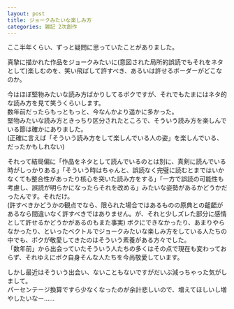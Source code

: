 ```yaml
---
layout: post
title: ジョークみたいな楽しみ方
categories: 雑記 2次創作
---
```


ここ半年くらい、ずっと疑問に思っていたことがありました。

真摯に描かれた作品をジョークみたいに(意図された局所的誤読でもそれをネタとして)楽しむのを、笑い飛ばして許すべき、あるいは許せるボーダーがどこなのか。

今はほぼ堅物みたいな読み方ばかりしてるボクですが、それでもたまにはネタ的な読み方を見て笑うくらいします。  
数年前だったらもっともっと、今なんかより遥かに多かった。  
堅物みたいな読み方ときっちり区分されたところで、そういう読み方を楽しんでいる節は確かにありました。  
(正確に言えば「そういう読み方をして楽しんでいる人の姿」を楽しんでいる、だったかもしれない)

それって結局偏に「作品をネタとして読んでいるのとは別に、真剣に読んでいる時がしっかりある」「そういう時はちゃんと、誤読なく完璧に読むとまではいかなくても整合性があったり核心を突いた読み方をする」「一方で誤読の可能性も考慮し、誤読が明らかになったらそれを改める」みたいな姿勢があるかどうかだったんです。それだけ。  
(許すべきかどうかの観点でなら、限られた場合ではあるものの原典との齟齬があるなら間違いなく許すべきではありません。が、それと少しズレた部分に感情として許せるかどうかがあるのもまた事実)
ボクにできなかったり、あまりやらなかったり、といったベクトルでジョークみたいな楽しみ方をしている人たちの中でも、ボクが敬愛してきたのはそういう素養がある方々でした。  
「数年前」から出会っていたそういう人たちの多くはその点で現在も変わっておらず、それゆえにボク自身そんな人たちを今尚敬愛しています。

しかし最近はそういう出会い、ないこともないですがだいぶ減っちゃった気がしまして。  
パーセンテージ換算ですら少なくなったのが余計悲しいので、増えてほしいし増やしたいなー……
